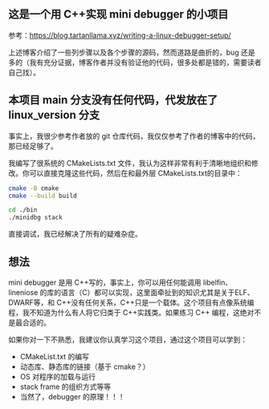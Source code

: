 ## 这是一个用 C++实现 mini debugger 的小项目
参考：https://blog.tartanllama.xyz/writing-a-linux-debugger-setup/

上述博客介绍了一些列步骤以及各个步骤的源码，然而道路是曲折的，bug 还是多的（我有充分证据，博客作者并没有验证他的代码，很多处都是错的，需要读者自己找）。

## 本项目 main 分支没有任何代码，代发放在了 linux_version 分支
事实上，我很少参考作者放的 git 仓库代码，我仅仅参考了作者的博客中的代码，那已经足够了。

我编写了很系统的 CMakeLists.txt 文件，我认为这样非常有利于清晰地组织和修改。你可以直接克隆这些代码，然后在和最外层 CMakeLists.txt的目录中：

```bash
cmake -B cmake
cmake --build build

cd ./bin
./minidbg stack

```
直接调试，我已经解决了所有的疑难杂症。

## 想法
mini debugger 是用 C++写的，事实上，你可以用任何能调用 libelfin、lineniose 的库的语言（C）都可以实现，这里面牵扯到的知识尤其是关于ELF、DWARF等，和 C++没有任何关系，C++只是一个载体。这个项目有点像系统编程，我不知道为什么有人将它归类于 C++实践类。如果练习 C++ 编程，这绝对不是最合适的。

如果你对一下不熟悉，我建议你认真学习这个项目，通过这个项目可以学到：
- CMakeList.txt 的编写
- 动态库、静态库的链接（基于 cmake？）
- OS 对程序的加载与运行
- stack frame 的组织方式等等
- 当然了，debugger 的原理！！！





